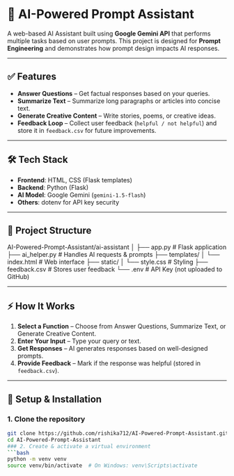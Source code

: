 # 🌟 AI-Powered Prompt Assistant  
A web-based AI Assistant built using **Google Gemini API** that performs multiple tasks based on user prompts. This project is designed for **Prompt Engineering** and demonstrates how prompt design impacts AI responses.  

---

## ✅ Features  
- **Answer Questions** – Get factual responses based on your queries.  
- **Summarize Text** – Summarize long paragraphs or articles into concise text.  
- **Generate Creative Content** – Write stories, poems, or creative ideas.  
- **Feedback Loop** – Collect user feedback (`helpful / not helpful`) and store it in `feedback.csv` for future improvements.  

---

## 🛠 Tech Stack  
- **Frontend**: HTML, CSS (Flask templates)  
- **Backend**: Python (Flask)  
- **AI Model**: Google Gemini (`gemini-1.5-flash`)  
- **Others**: dotenv for API key security  

---

## 📂 Project Structure  
AI-Powered-Prompt-Assistant/ai-assistant
│
├── app.py # Flask application
├── ai_helper.py # Handles AI requests & prompts
├── templates/
│ └── index.html # Web interface
├── static/
│ └── style.css # Styling
├── feedback.csv # Stores user feedback
└── .env # API Key (not uploaded to GitHub)

---

## ⚡ How It Works  
1. **Select a Function** – Choose from Answer Questions, Summarize Text, or Generate Creative Content.  
2. **Enter Your Input** – Type your query or text.  
3. **Get Responses** – AI generates responses based on well-designed prompts.  
4. **Provide Feedback** – Mark if the response was helpful (stored in `feedback.csv`).  

---

## 🔐 Setup & Installation  
### 1. Clone the repository  
```bash
git clone https://github.com/rishika712/AI-Powered-Prompt-Assistant.git
cd AI-Powered-Prompt-Assistant
### 2. Create & activate a virtual environment
```bash
python -m venv venv
source venv/bin/activate  # On Windows: venv\Scripts\activate

